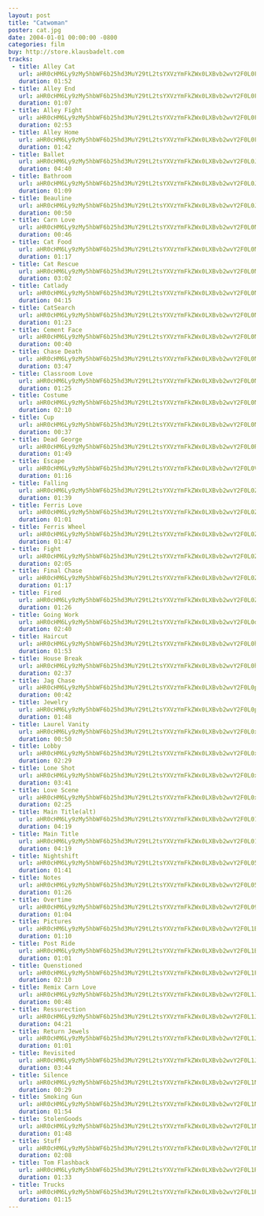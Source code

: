 ```yaml
---
layout: post
title: "Catwoman"
poster: cat.jpg
date: 2004-01-01 00:00:00 -0800
categories: film
buy: http://store.klausbadelt.com
tracks:
 - title: Alley Cat
   url: aHR0cHM6Ly9zMy5hbWF6b25hd3MuY29tL2tsYXVzYmFkZWx0LXBvb2wvY2F0L0FsbGV5IENhdC5tcDM=
   duration: 01:52
 - title: Alley End
   url: aHR0cHM6Ly9zMy5hbWF6b25hd3MuY29tL2tsYXVzYmFkZWx0LXBvb2wvY2F0L0FsbGV5IEVuZC5tcDM=
   duration: 01:07
 - title: Alley Fight
   url: aHR0cHM6Ly9zMy5hbWF6b25hd3MuY29tL2tsYXVzYmFkZWx0LXBvb2wvY2F0L0FsbGV5IEZpZ2h0Lm1wMw==
   duration: 02:53
 - title: Alley Home
   url: aHR0cHM6Ly9zMy5hbWF6b25hd3MuY29tL2tsYXVzYmFkZWx0LXBvb2wvY2F0L0FsbGV5IEhvbWUubXAz
   duration: 01:42
 - title: Ballet
   url: aHR0cHM6Ly9zMy5hbWF6b25hd3MuY29tL2tsYXVzYmFkZWx0LXBvb2wvY2F0L0JhbGxldC5tcDM=
   duration: 04:40
 - title: Bathroom
   url: aHR0cHM6Ly9zMy5hbWF6b25hd3MuY29tL2tsYXVzYmFkZWx0LXBvb2wvY2F0L0JhdGhyb29tLm1wMw==
   duration: 01:09
 - title: Beauline
   url: aHR0cHM6Ly9zMy5hbWF6b25hd3MuY29tL2tsYXVzYmFkZWx0LXBvb2wvY2F0L0JlYXVsaW5lLm1wMw==
   duration: 00:50
 - title: Carn Love
   url: aHR0cHM6Ly9zMy5hbWF6b25hd3MuY29tL2tsYXVzYmFkZWx0LXBvb2wvY2F0L0Nhcm4gTG92ZS5tcDM=
   duration: 00:46
 - title: Cat Food
   url: aHR0cHM6Ly9zMy5hbWF6b25hd3MuY29tL2tsYXVzYmFkZWx0LXBvb2wvY2F0L0NhdCBGb29kLm1wMw==
   duration: 01:17
 - title: Cat Rescue
   url: aHR0cHM6Ly9zMy5hbWF6b25hd3MuY29tL2tsYXVzYmFkZWx0LXBvb2wvY2F0L0NhdCBSZXNjdWUubXAz
   duration: 03:02
 - title: Catlady
   url: aHR0cHM6Ly9zMy5hbWF6b25hd3MuY29tL2tsYXVzYmFkZWx0LXBvb2wvY2F0L0NhdGxhZHkubXAz
   duration: 04:15
 - title: CatSearch
   url: aHR0cHM6Ly9zMy5hbWF6b25hd3MuY29tL2tsYXVzYmFkZWx0LXBvb2wvY2F0L0NhdFNlYXJjaC5tcDM=
   duration: 01:23
 - title: Cement Face
   url: aHR0cHM6Ly9zMy5hbWF6b25hd3MuY29tL2tsYXVzYmFkZWx0LXBvb2wvY2F0L0NlbWVudCBGYWNlLm1wMw==
   duration: 00:40
 - title: Chase Death
   url: aHR0cHM6Ly9zMy5hbWF6b25hd3MuY29tL2tsYXVzYmFkZWx0LXBvb2wvY2F0L0NoYXNlIERlYXRoLm1wMw==
   duration: 03:47
 - title: Classroom Love
   url: aHR0cHM6Ly9zMy5hbWF6b25hd3MuY29tL2tsYXVzYmFkZWx0LXBvb2wvY2F0L0NsYXNzcm9vbSBMb3ZlLm1wMw==
   duration: 01:25
 - title: Costume
   url: aHR0cHM6Ly9zMy5hbWF6b25hd3MuY29tL2tsYXVzYmFkZWx0LXBvb2wvY2F0L0Nvc3R1bWUubXAz
   duration: 02:10
 - title: Cup
   url: aHR0cHM6Ly9zMy5hbWF6b25hd3MuY29tL2tsYXVzYmFkZWx0LXBvb2wvY2F0L0N1cC5tcDM=
   duration: 00:37
 - title: Dead George
   url: aHR0cHM6Ly9zMy5hbWF6b25hd3MuY29tL2tsYXVzYmFkZWx0LXBvb2wvY2F0L0RlYWQgR2VvcmdlLm1wMw==
   duration: 01:49
 - title: Escape
   url: aHR0cHM6Ly9zMy5hbWF6b25hd3MuY29tL2tsYXVzYmFkZWx0LXBvb2wvY2F0L0VzY2FwZS5tcDM=
   duration: 01:16
 - title: Falling
   url: aHR0cHM6Ly9zMy5hbWF6b25hd3MuY29tL2tsYXVzYmFkZWx0LXBvb2wvY2F0L0ZhbGxpbmcubXAz
   duration: 01:39
 - title: Ferris Love
   url: aHR0cHM6Ly9zMy5hbWF6b25hd3MuY29tL2tsYXVzYmFkZWx0LXBvb2wvY2F0L0ZlcnJpcyBMb3ZlLm1wMw==
   duration: 01:01
 - title: Ferris Wheel
   url: aHR0cHM6Ly9zMy5hbWF6b25hd3MuY29tL2tsYXVzYmFkZWx0LXBvb2wvY2F0L0ZlcnJpcyBXaGVlbC5tcDM=
   duration: 01:47
 - title: Fight
   url: aHR0cHM6Ly9zMy5hbWF6b25hd3MuY29tL2tsYXVzYmFkZWx0LXBvb2wvY2F0L0ZpZ2h0Lm1wMw==
   duration: 02:05
 - title: Final Chase
   url: aHR0cHM6Ly9zMy5hbWF6b25hd3MuY29tL2tsYXVzYmFkZWx0LXBvb2wvY2F0L0ZpbmFsIENoYXNlLm1wMw==
   duration: 01:17
 - title: Fired
   url: aHR0cHM6Ly9zMy5hbWF6b25hd3MuY29tL2tsYXVzYmFkZWx0LXBvb2wvY2F0L0ZpcmVkLm1wMw==
   duration: 01:26
 - title: Going Work
   url: aHR0cHM6Ly9zMy5hbWF6b25hd3MuY29tL2tsYXVzYmFkZWx0LXBvb2wvY2F0L0dvaW5nIFdvcmsubXAz
   duration: 02:40
 - title: Haircut
   url: aHR0cHM6Ly9zMy5hbWF6b25hd3MuY29tL2tsYXVzYmFkZWx0LXBvb2wvY2F0L0hhaXJjdXQubXAz
   duration: 01:53
 - title: House Break
   url: aHR0cHM6Ly9zMy5hbWF6b25hd3MuY29tL2tsYXVzYmFkZWx0LXBvb2wvY2F0L0hvdXNlIEJyZWFrLm1wMw==
   duration: 02:37
 - title: Jag Chase
   url: aHR0cHM6Ly9zMy5hbWF6b25hd3MuY29tL2tsYXVzYmFkZWx0LXBvb2wvY2F0L0phZyBDaGFzZS5tcDM=
   duration: 00:42
 - title: Jewelry
   url: aHR0cHM6Ly9zMy5hbWF6b25hd3MuY29tL2tsYXVzYmFkZWx0LXBvb2wvY2F0L0pld2VscnkubXAz
   duration: 01:48
 - title: Laurel Vanity
   url: aHR0cHM6Ly9zMy5hbWF6b25hd3MuY29tL2tsYXVzYmFkZWx0LXBvb2wvY2F0L0xhdXJlbCBWYW5pdHkubXAz
   duration: 00:50
 - title: Lobby
   url: aHR0cHM6Ly9zMy5hbWF6b25hd3MuY29tL2tsYXVzYmFkZWx0LXBvb2wvY2F0L0xvYmJ5Lm1wMw==
   duration: 02:29
 - title: Lone Shot
   url: aHR0cHM6Ly9zMy5hbWF6b25hd3MuY29tL2tsYXVzYmFkZWx0LXBvb2wvY2F0L0xvbmUgU2hvdC5tcDM=
   duration: 03:41
 - title: Love Scene
   url: aHR0cHM6Ly9zMy5hbWF6b25hd3MuY29tL2tsYXVzYmFkZWx0LXBvb2wvY2F0L0xvdmUgU2NlbmUubXAz
   duration: 02:25
 - title: Main Title(alt)
   url: aHR0cHM6Ly9zMy5hbWF6b25hd3MuY29tL2tsYXVzYmFkZWx0LXBvb2wvY2F0L01haW4gVGl0bGUoYWx0KS5tcDM=
   duration: 04:19
 - title: Main Title
   url: aHR0cHM6Ly9zMy5hbWF6b25hd3MuY29tL2tsYXVzYmFkZWx0LXBvb2wvY2F0L01haW4gVGl0bGUubXAz
   duration: 04:19
 - title: Nightshift 
   url: aHR0cHM6Ly9zMy5hbWF6b25hd3MuY29tL2tsYXVzYmFkZWx0LXBvb2wvY2F0L05pZ2h0c2hpZnQubXAz
   duration: 01:41
 - title: Notes
   url: aHR0cHM6Ly9zMy5hbWF6b25hd3MuY29tL2tsYXVzYmFkZWx0LXBvb2wvY2F0L05vdGVzLm1wMw==
   duration: 01:26
 - title: Overtime
   url: aHR0cHM6Ly9zMy5hbWF6b25hd3MuY29tL2tsYXVzYmFkZWx0LXBvb2wvY2F0L092ZXJ0aW1lLm1wMw==
   duration: 01:04
 - title: Pictures
   url: aHR0cHM6Ly9zMy5hbWF6b25hd3MuY29tL2tsYXVzYmFkZWx0LXBvb2wvY2F0L1BpY3R1cmVzLm1wMw==
   duration: 01:10
 - title: Post Ride
   url: aHR0cHM6Ly9zMy5hbWF6b25hd3MuY29tL2tsYXVzYmFkZWx0LXBvb2wvY2F0L1Bvc3QgUmlkZS5tcDM=
   duration: 01:01
 - title: Quenstioned
   url: aHR0cHM6Ly9zMy5hbWF6b25hd3MuY29tL2tsYXVzYmFkZWx0LXBvb2wvY2F0L1F1ZW5zdGlvbmVkLm1wMw==
   duration: 02:10
 - title: Remix Carn Love 
   url: aHR0cHM6Ly9zMy5hbWF6b25hd3MuY29tL2tsYXVzYmFkZWx0LXBvb2wvY2F0L1JlbWl4IENhcm4gTG92ZS5tcDM=
   duration: 00:48
 - title: Ressurection
   url: aHR0cHM6Ly9zMy5hbWF6b25hd3MuY29tL2tsYXVzYmFkZWx0LXBvb2wvY2F0L1Jlc3N1cmVjdGlvbi5tcDM=
   duration: 04:21
 - title: Return Jewels
   url: aHR0cHM6Ly9zMy5hbWF6b25hd3MuY29tL2tsYXVzYmFkZWx0LXBvb2wvY2F0L1JldHVybiBKZXdlbHMubXAz
   duration: 01:01
 - title: Revisited
   url: aHR0cHM6Ly9zMy5hbWF6b25hd3MuY29tL2tsYXVzYmFkZWx0LXBvb2wvY2F0L1JldmlzaXRlZC5tcDM=
   duration: 03:44
 - title: Silence
   url: aHR0cHM6Ly9zMy5hbWF6b25hd3MuY29tL2tsYXVzYmFkZWx0LXBvb2wvY2F0L1NpbGVuY2UubXAz
   duration: 00:29
 - title: Smoking Gun
   url: aHR0cHM6Ly9zMy5hbWF6b25hd3MuY29tL2tsYXVzYmFkZWx0LXBvb2wvY2F0L1Ntb2tpbmcgR3VuLm1wMw==
   duration: 01:54
 - title: StolenGoods
   url: aHR0cHM6Ly9zMy5hbWF6b25hd3MuY29tL2tsYXVzYmFkZWx0LXBvb2wvY2F0L1N0b2xlbkdvb2RzLm1wMw==
   duration: 01:48
 - title: Stuff
   url: aHR0cHM6Ly9zMy5hbWF6b25hd3MuY29tL2tsYXVzYmFkZWx0LXBvb2wvY2F0L1N0dWZmLm1wMw==
   duration: 02:08
 - title: Tom Flashback
   url: aHR0cHM6Ly9zMy5hbWF6b25hd3MuY29tL2tsYXVzYmFkZWx0LXBvb2wvY2F0L1RvbSBGbGFzaGJhY2subXAz
   duration: 01:33
 - title: Trucks
   url: aHR0cHM6Ly9zMy5hbWF6b25hd3MuY29tL2tsYXVzYmFkZWx0LXBvb2wvY2F0L1RydWNrcy5tcDM=
   duration: 01:15
---
```

